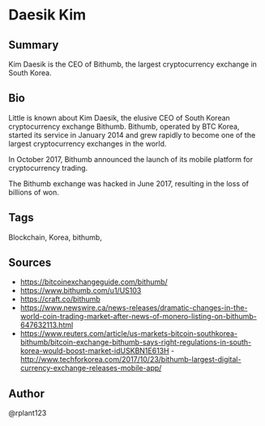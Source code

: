 # Daesik Kim

## Summary
Kim Daesik is the CEO of Bithumb, the largest cryptocurrency exchange in South Korea. 

## Bio
Little is known about Kim Daesik, the elusive CEO of South Korean cryptocurrency exchange Bithumb. Bithumb, operated by BTC Korea, started its service in January 2014 and grew rapidly to become one of the largest cryptocurrency exchanges in the world. 

In October 2017, Bithumb announced the launch of its mobile platform for cryptocurrency trading.

The Bithumb exchange was hacked in June 2017, resulting in the loss of billions of won. 

## Tags
Blockchain, Korea, bithumb,

## Sources
- https://bitcoinexchangeguide.com/bithumb/
- https://www.bithumb.com/u1/US103
- https://craft.co/bithumb
- https://www.newswire.ca/news-releases/dramatic-changes-in-the-world-coin-trading-market-after-news-of-monero-listing-on-bithumb-647632113.html
- https://www.reuters.com/article/us-markets-bitcoin-southkorea-bithumb/bitcoin-exchange-bithumb-says-right-regulations-in-south-korea-would-boost-market-idUSKBN1E613H
-http://www.techforkorea.com/2017/10/23/bithumb-largest-digital-currency-exchange-releases-mobile-app/

## Author
@rplant123
